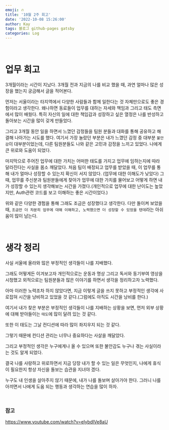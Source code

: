```yaml
---
emoji: 🔥
title: '10월 2주 회고'
date: '2022-10-08 15:26:00'
author: Kay
tags: 블로그 github-pages gatsby
categories: Log
---
```


<br>

# 업무 회고
3개월이라는 시간이 지났다. 3개월 전과 지금의 나를 비교 했을 때, 과연 얼마나 많은 성장을 했는지 궁금해서 글을 적어본다.

먼저는 서울이라는 타지역에서 다양한 사람들과 함께 일한다는 것 자체만으로도 좋은 경험이라고 생각한다.
왜나하면 동료들이 업무를 대하는 자세와 책임과 그리고 태도 측면에서 많이 배웠다. 
특히 자신의 일에 대한 책임감과 성장하고 싶은 열정은 나를 반성하고 돌아보는 시간을 많이 갖게 만들었다.

그리고 3개월 동안 일을 하면서 느꼈던 감정들을 팀원 분들과 대화를 통해 공유하고 해결해 나아가는 시도를 했다.
여기서 가장 놀랐던 부분은 내가 느꼈던 감정 중 대부분 `불안감`이 대부분이었는데, 다른 팀원분들도 나와 같은 고민과 감정을 느끼고 있었다.
나에게 큰 위로와 도움이 되었다.

마지막으로 주어진 업무에 대한 가치는 어떠한 태도를 가지고 업무에 임하는지에 따라 달라진다는 사실을 몸소 깨달았다.
처음 팀이 배정되고 업무를 받았을 때, 이 업무를 통해 내가 얼마나 성장할 수 있는지 확신이 서지 않았다. (업무에 대한 이해도가 낮았다)
그때, 업무를 주신분과 팀원분들에게 찾아가 업무에 대한 가치를 물어보고 어떻게 하면 내가 성장할 수 있는지 생각해보는 시간을 가졌다.(개인적으로 업무에 대한 난이도는 높았지만, Auth관련 코드를 보고 이해하는 좋은 시간이었다.)

위와 같은 다양한 경험을 통해 그래도 조금은 성장했다고 생각한다.
다만 돌이켜 보았을 때, `조금만 더 차분히 업무에 대해 이해하고, 노력했으면 더 성장할 수 있었을 텐데`라는 아쉬움이 많이 남는다.

<br>

# 생각 정리
사실 서울에 올라와 많은 부정적인 생각들이 나를 지배했다.

그래도 어떻게든 이겨보고자 개인적으로는 운동과 명상 그리고 독서와 동기부여 영상을 시청했고
외적으로는 팀원분들과 많은 이야기를 하면서 생각을 정리하고자 노력했다.

아마 이러한 노력조차 하지 않았다면, 지금 이렇게 글을 쓰지 못하고 부정적인 생각에 사로잡혀 시간을 낭비하고 있었을 것 같다.(그럼에도 아직도 시간을 낭비를 한다.)

여기서 내가 찾은 부분은 부정적인 생각들이 나를 지배하는 상황을 보면, 먼저 외부 상황에 대해 받아들이는 `태도`에 많이 달려 있는 것 같다.

또한 이 태도는 그날 컨디션에 따라 많이 좌지우지 되는 것 같다.

그렇기 때문에 컨디션 관리는 너무나 중요하다는 사살을 깨달았다.

그리고 부정적인 생각은 누구에게나 올 수 있으며 또한 불안감도 누구나 겪는 사실이라는 것도 알게 되었다.

결국 나를 사랑하고 위로하면서 지금 당장 내가 할 수 있는 일은 무엇인지, 나에게 휴식이 필요한지 항상 자신을 돌보는 습관을 지녀야 겠다.

누구도 내 인생을 살아주지 않기 때문에, 내가 나를 돌보며 살아가야 한다. 그러니 나를 아끼면서 나에게 도움 되는 행동과 생각하는 연습을 많이 하자.


<br>

### 참고
https://www.youtube.com/watch?v=eIybdIVe8aU

```toc
```